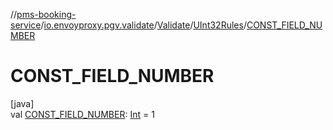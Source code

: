 //[pms-booking-service](../../../../index.md)/[io.envoyproxy.pgv.validate](../../index.md)/[Validate](../index.md)/[UInt32Rules](index.md)/[CONST_FIELD_NUMBER](-c-o-n-s-t_-f-i-e-l-d_-n-u-m-b-e-r.md)

# CONST_FIELD_NUMBER

[java]\
val [CONST_FIELD_NUMBER](-c-o-n-s-t_-f-i-e-l-d_-n-u-m-b-e-r.md): [Int](https://kotlinlang.org/api/core/kotlin-stdlib/kotlin/-int/index.html) = 1